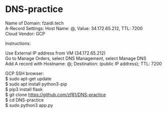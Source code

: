 # DNS-practice

Name of Domain: fzaidi.tech <br>
A-Record Settings: Host Name: @, Value: 34.172.65.212, TTL: 7200 <br>
Cloud Vendor: GCP <br>

Instructions: <br>

Use External IP address from VM (34.172.65.212) <br>
Go to Manage Orders, select DNS Management, select Manage DNS <br>
Add A record with Hostname: @; Destination: (public IP address); TTL: 7200 <br>

GCP SSH browser: <br>
$ sudo apt-get update<br>
$ sudo apt install python3-pip <br>
$ pip3 install flask <br>
$ git clone https://github.com/zf81/DNS-practice <br>
$ cd DNS-practice <br>
$ sudo python3 app.py <br>
